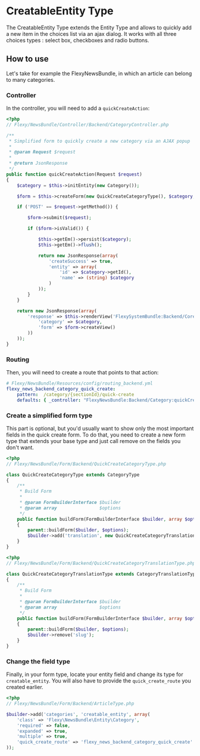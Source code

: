 CreatableEntity Type
=========================

The CreatableEntity Type extends the Entity Type and allows to quickly add a new item in the choices list via an ajax dialog.
It works with all three choices types : select box, checkboxes and radio buttons.

## How to use

Let's take for example the FlexyNewsBundle, in which an article can belong to many categories.

### Controller
In the controller, you will need to add a `quickCreateAction`:

```php
<?php
// Flexy/NewsBundle/Controller/Backend/CategoryController.php

/**
 * Simplified form to quickly create a new category via an AJAX popup
 *
 * @param Request $request
 *
 * @return JsonResponse
 */
public function quickCreateAction(Request $request)
{
    $category = $this->initEntity(new Category());

    $form = $this->createForm(new QuickCreateCategoryType(), $category, array('action' => $this->generateUrl('flexy_news_backend_category_quick_create')));

    if ('POST' == $request->getMethod()) {

        $form->submit($request);

        if ($form->isValid()) {

            $this->getEm()->persist($category);
            $this->getEm()->flush();

            return new JsonResponse(array(
                'createSuccess' => true,
                'entity' => array(
                    'id' => $category->getId(),
                    'name' => (string) $category
                )
            ));
        }
    }

    return new JsonResponse(array(
        'response' => $this->renderView('FlexySystemBundle:Backend/Core:quick_create.html.twig', array(
            'category' => $category,
            'form' => $form->createView()
        ))
    ));
}
```

### Routing
Then, you will need to create a route that points to that action:

``` yaml
# Flexy/NewsBundle/Resources/config/routing_backend.yml
flexy_news_backend_category_quick_create:
    pattern:  /category/{sectionId}/quick-create
    defaults: { _controller: "FlexyNewsBundle:Backend/Category:quickCreate" }
```

### Create a simplified form type

This part is optional, but you'd usually want to show only the most important fields in the quick create form.
To do that, you need to create a new form type that extends your base type and just call remove on the fields you don't want.

```php
<?php
// Flexy/NewsBundle/Form/Backend/QuickCreateCategoryType.php

class QuickCreateCategoryType extends CategoryType
{
    /**
     * Build Form
     *
     * @param FormBuilderInterface $builder
     * @param array                $options
     */
    public function buildForm(FormBuilderInterface $builder, array $options)
    {
        parent::buildForm($builder, $options);
        $builder->add('translation', new QuickCreateCategoryTranslationType());
    }
}
```

```php
<?php
// Flexy/NewsBundle/Form/Backend/QuickCreateCategoryTranslationType.php

class QuickCreateCategoryTranslationType extends CategoryTranslationType
{
    /**
     * Build Form
     *
     * @param FormBuilderInterface $builder
     * @param array                $options
     */
    public function buildForm(FormBuilderInterface $builder, array $options)
    {
        parent::buildForm($builder, $options);
        $builder->remove('slug');
    }
}
```

### Change the field type
Finally, in your form type, locate your entity field and change its type for `creatable_entity`. You will also have to provide the `quick_create_route` you created earlier.
```php
<?php
// Flexy/NewsBundle/Form/Backend/ArticleType.php

$builder->add('categories', 'creatable_entity', array(
    'class' => 'Flexy\NewsBundle\Entity\Category',
    'required' => false,
    'expanded' => true,
    'multiple' => true,
    'quick_create_route' => 'flexy_news_backend_category_quick_create'
));
```
